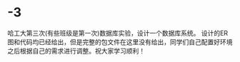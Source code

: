 # -3
哈工大第三次(有些班级是第一次)数据库实验，设计一个数据库系统。
设计的ER图和代码均已经给出，但是完整的包文件在这里没有给出，同学们自己配置好环境之后根据自己的需求进行调整。祝大家学习顺利！
